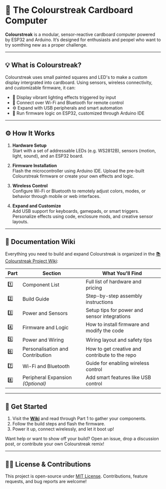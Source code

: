 # 🎨 The Colourstreak Cardboard Computer

**Colourstreak** is a modular, sensor-reactive cardboard computer powered by ESP32 and Arduino. It’s designed for enthusiasts and peopel who want to try somthing new as a proper challenge.

---

## 💡 What is Colourstreak?

Colourstreak uses small painted squares and LED's to make a custom display intergrated into cardboard. Using sensors, wireless connectivity, and customizable firmware, it can:

- 🌈 Display vibrant lighting effects triggered by input
- 📡 Connect over Wi-Fi and Bluetooth for remote control
- ⚙️ Expand with USB peripherals and smart automation
- 🧠 Run firmware logic on ESP32, customized through Arduino IDE

---

## ⚙️ How It Works

1. **Hardware Setup**  
   Start with a set of addressable LEDs (e.g. WS2812B), sensors (motion, light, sound), and an ESP32 board.

2. **Firmware Installation**  
   Flash the microcontroller using Arduino IDE. Upload the pre-built Colourstreak firmware or create your own effects and logic.

3. **Wireless Control**  
   Configure Wi-Fi or Bluetooth to remotely adjust colors, modes, or behavior through mobile or web interfaces.

4. **Expand and Customize**  
   Add USB support for keyboards, gamepads, or smart triggers. Personalize effects using code, enclosure mods, and creative sensor layouts.

---

## 📖 Documentation Wiki

Everything you need to build and expand Colourstreak is organized in the 
[📚 Colourstreak Project Wiki](https://github.com/LlamaCodeStudios/Colourstreak/wiki):

| Part | Section                            | What You'll Find                               |
|------|-------------------------------------|------------------------------------------------|
| 1️⃣   | Component List                      | Full list of hardware and pricing              |
| 2️⃣   | Build Guide                         | Step-by-step assembly instructions             |
| 3️⃣   | Power and Sensors                   | Setup tips for power and sensor integrations   |
| 4️⃣   | Firmware and Logic                  | How to install firmware and modify the code    |
| 5️⃣   | Power and Wiring                    | Wiring layout and safety tips                  |
| 6️⃣   | Personalisation and Contribution    | How to get creative and contribute to the repo |
| 7️⃣   | Wi-Fi and Bluetooth                 | Guide for enabling wireless control            |
| 8️⃣   | Peripheral Expansion *(Optional)*   | Add smart features like USB control            |

---

## 🚀 Get Started

1. Visit the **[Wiki](https://github.com/LlamaCodeStudios/Colourstreak/wiki)** and read through Part 1 to gather your components.
2. Follow the build steps and flash the firmware.
3. Power it up, connect wirelessly, and let it boot up!

Want help or want to show off your build? Open an issue, drop a discussion post, or contribute your own Colourstreak remix!

---

## 🧑‍💻 License & Contributions

This project is open-source under [MIT License](./LICENSE). Contributions, feature requests, and bug reports are welcome!

